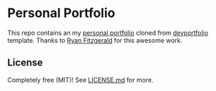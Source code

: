 # Personal Portfolio

This repo contains an my [personal portfolio](https://kmb46.github.io/) cloned from [devportfolio](https://github.com/RyanFitzgerald/devportfolio) template. Thanks to [Ryan Fitzgerald](https://github.com/RyanFitzgerald) for this awesome work.

## License

Completely free (MIT)! See [LICENSE.md](LICENSE.md) for more.
